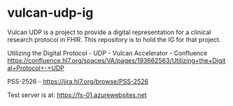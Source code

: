 # vulcan-udp-ig
Vulcan UDP is a project to provide a digital representation for a clinical research protocol in FHIR.  This repository is to hold the IG for that project.

Utilizing the Digital Protocol - UDP - Vulcan Accelerator - Confluence https://confluence.hl7.org/spaces/VA/pages/193662563/Utilizing+the+Digital+Protocol+-+UDP
 

PSS-2526 - https://jira.hl7.org/browse/PSS-2526

Test server is at: https://fs-01.azurewebsites.net
